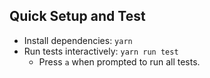 ## Quick Setup and Test
 - Install dependencies: `yarn`
 - Run tests interactively: `yarn run test`
   - Press `a` when prompted to run all tests.
